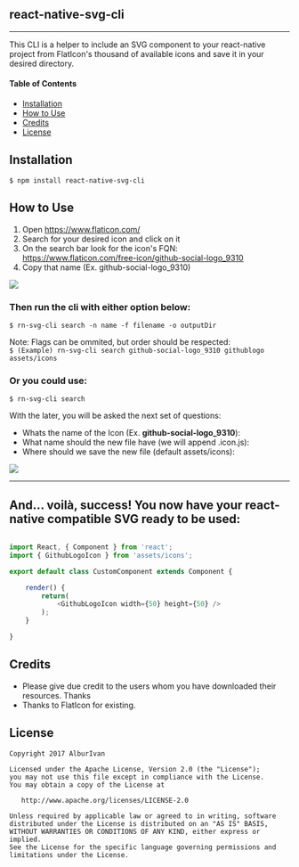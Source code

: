 ## react-native-svg-cli
------
This CLI is a helper to include an SVG component to your react-native project from FlatIcon's thousand of available icons and save it in your desired directory.


#### Table of Contents

* [Installation](#installation)
* [How to Use](#how-to-use)
* [Credits](#credits)
* [License](#license)


## Installation

```
$ npm install react-native-svg-cli
```


## How to Use


1. Open https://www.flaticon.com/
2. Search for your desired icon and click on it
3. On the search bar look for the icon's FQN:  https://www.flaticon.com/free-icon/github-social-logo_9310
4. Copy that name (Ex. github-social-logo_9310) 

![][cli-demo-webpage]


### Then run the cli with either option below:

```
$ rn-svg-cli search -n name -f filename -o outputDir
```
Note: Flags can be ommited, but order should be respected:  
 ```$ (Example) rn-svg-cli search github-social-logo_9310 githublogo assets/icons```  
  
    
### Or you could use:

```
$ rn-svg-cli search
```

With the later, you will be asked the next set of questions:  
  
* Whats the name of the Icon (Ex. **github-social-logo_9310**): 
* What name should the new file have (we will append .icon.js):  
* Where should we save the new file (default assets/icons):  
  

![][cli-demo-xterm]

  
--------
## And... voilà, success! You now have your react-native compatible SVG ready to be used:


```javascript

import React, { Component } from 'react';
import { GithubLogoIcon } from 'assets/icons';

export default class CustomComponent extends Component {

	render() {
		return(
			<GithubLogoIcon width={50} height={50} />
		);
	}

}
```


## Credits

* Please give due credit to the users whom you have downloaded their resources. Thanks
* Thanks to FlatIcon for existing.
  

## License

	Copyright 2017 AlburIvan
	
	Licensed under the Apache License, Version 2.0 (the "License");
	you may not use this file except in compliance with the License.
	You may obtain a copy of the License at
	
	   http://www.apache.org/licenses/LICENSE-2.0
	
	Unless required by applicable law or agreed to in writing, software
	distributed under the License is distributed on an "AS IS" BASIS,
	WITHOUT WARRANTIES OR CONDITIONS OF ANY KIND, either express or implied.
	See the License for the specific language governing permissions and
	limitations under the License.

[cli-demo-webpage]: https://raw.githubusercontent.com/AlburIvan/react-native-svg-search/master/assets/cli-demo-webpage.gif

[cli-demo-xterm]: https://raw.githubusercontent.com/AlburIvan/react-native-svg-search/master/assets/cli-demo-xterm.gif